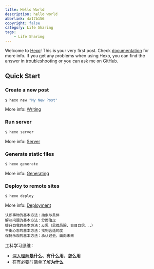 ```yaml
---
title: Hello World
description: hello world
abbrlink: 4a17b156
copyright: false
category: Life Sharing
tags:
    - Life Sharing
---
```

Welcome to [Hexo](https://hexo.io/)! This is your very first post. Check [documentation](https://hexo.io/docs/) for more info. If you get any problems when using Hexo, you can find the answer in [troubleshooting](https://hexo.io/docs/troubleshooting.html) or you can ask me on [GitHub](https://github.com/hexojs/hexo/issues).

## Quick Start

### Create a new post

``` bash
$ hexo new "My New Post"
```

More info: [Writing](https://hexo.io/docs/writing.html)

### Run server

``` bash
$ hexo server
```

More info: [Server](https://hexo.io/docs/server.html)

### Generate static files

``` bash
$ hexo generate
```

More info: [Generating](https://hexo.io/docs/generating.html)

### Deploy to remote sites

``` bash
$ hexo deploy
```

More info: [Deployment](https://hexo.io/docs/one-command-deployment.html)



```
认识事物的基本方法：抽象与具体
解决问题的基本方法：分而治之
提升自我的基本方法：反思（思维局限、盲目自信...）
平衡心态的基本方法：找到合适的度
保持乐观的基本方法：承认过去，面向未来
```



工科学习思维：

- <u>深入理解</u>**是什么、有什么用、怎么用**
- 在有必要时<u>简单了解</u>**为什么**

